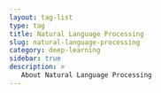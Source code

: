 ```yaml
---
layout: tag-list
type: tag
title: Natural Language Processing
slug: natural-language-processing
category: deep-learning
sidebar: true
description: >
   About Natural Language Processing
---
```

